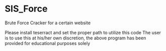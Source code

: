 # SIS_Force
Brute Force Cracker for a certain website


Please install teserract and set the proper path to utilize this code
The user is to use this at his/her own discretion, the above program has been provided for educational purposes solely
